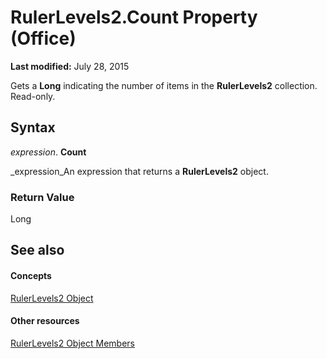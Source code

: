 
# RulerLevels2.Count Property (Office)

 **Last modified:** July 28, 2015

Gets a  **Long** indicating the number of items in the **RulerLevels2** collection. Read-only.

## Syntax

 _expression_. **Count**

 _expression_An expression that returns a  **RulerLevels2** object.


### Return Value

Long


## See also


#### Concepts


 [RulerLevels2 Object](01bd257c-1c26-a7cd-cf2a-8478c861b78a.md)
#### Other resources


 [RulerLevels2 Object Members](6ca40020-3cf8-d0bd-88ec-73de61c55daf.md)
